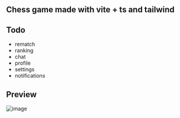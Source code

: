 ## Chess game made with vite + ts and tailwind

## Todo 

- rematch
- ranking
- chat
- profile
- settings
- notifications


## Preview
![image](https://github.com/user-attachments/assets/fe12264b-961c-4b2a-99b9-066581c6ae6f)
